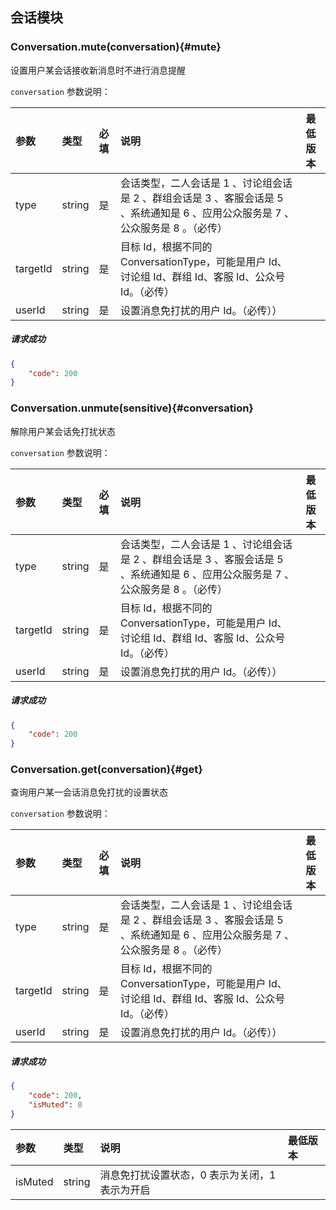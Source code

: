 ## 会话模块

### Conversation.mute(conversation){#mute}

设置用户某会话接收新消息时不进行消息提醒

`conversation` 参数说明：

| 参数   	 |	类型		| 必填	| 说明 							|最低版本		|
| :----------|:--------	|:-----	|:------------------------------|:-------- |
|	type		 |	string	|	是 	| 会话类型，二人会话是 1 、讨论组会话是 2 、群组会话是 3 、客服会话是 5 、系统通知是 6 、应用公众服务是 7 、公众服务是 8 。（必传）					||
|	targetId	 |	string	|	是 	| 目标 Id，根据不同的 ConversationType，可能是用户 Id、讨论组 Id、群组 Id、客服 Id、公众号 Id。（必传）						||
|	userId |	string	|	是 	| 设置消息免打扰的用户 Id。（必传））				| &nbsp;|
##### 请求成功

```json
{
    "code": 200
}
```

### Conversation.unmute(sensitive){#conversation}

解除用户某会话免打扰状态

`conversation` 参数说明：

| 参数   	 |	类型		| 必填	| 说明 							|最低版本		|
| :----------|:--------	|:-----	|:------------------------------|:-------- |
|	type		 |	string	|	是 	| 会话类型，二人会话是 1 、讨论组会话是 2 、群组会话是 3 、客服会话是 5 、系统通知是 6 、应用公众服务是 7 、公众服务是 8 。（必传）					||
|	targetId	 |	string	|	是 	| 目标 Id，根据不同的 ConversationType，可能是用户 Id、讨论组 Id、群组 Id、客服 Id、公众号 Id。（必传）						||
|	userId |	string	|	是 	| 设置消息免打扰的用户 Id。（必传））				| &nbsp;|

##### 请求成功

```json
{
    "code": 200
}
```
### Conversation.get(conversation){#get}

查询用户某一会话消息免打扰的设置状态

`conversation` 参数说明：

| 参数   	 |	类型		| 必填	| 说明 							|最低版本		|
| :----------|:--------	|:-----	|:------------------------------|:-------- |
|	type		 |	string	|	是 	| 会话类型，二人会话是 1 、讨论组会话是 2 、群组会话是 3 、客服会话是 5 、系统通知是 6 、应用公众服务是 7 、公众服务是 8 。（必传）					||
|	targetId	 |	string	|	是 	| 目标 Id，根据不同的 ConversationType，可能是用户 Id、讨论组 Id、群组 Id、客服 Id、公众号 Id。（必传）						||
|	userId |	string	|	是 	| 设置消息免打扰的用户 Id。（必传））				| &nbsp;|

##### 请求成功

```json
{
	"code": 200,
	"isMuted": 0
}
```
| 参数   	 |	类型		| 说明 							|最低版本		|
| :----------|:--------	|:------------------------------|:-------- |
|	isMuted |	string	| 消息免打扰设置状态，0 表示为关闭，1 表示为开启				| &nbsp;|
